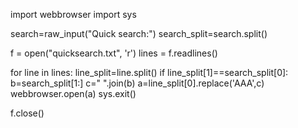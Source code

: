 import webbrowser
import sys
 
 
search=raw_input("Quick search:")
search_split=search.split()
 
 
f = open("quicksearch.txt", 'r') 
lines = f.readlines()
 
 
for line in lines:
    line_split=line.split()
    if line_split[1]==search_split[0]:
        b=search_split[1:]
        c=" ".join(b)
        a=line_split[0].replace('AAA',c)
        webbrowser.open(a)
        sys.exit()
 
 
f.close()
 
